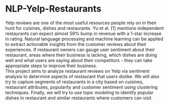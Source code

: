 # NLP-Yelp-Restaurants


Yelp reviews are one of the most useful resources people rely on in their hunt for cuisines, dishes and restaurants. Yu et al. [1] mentions independent restaurants can expect almost 59% bump in revenue with a 1-star increase in rating. Natural language processing and machine learning can be applied to extract actionable insights from the customer reviews about their experiences. If restaurant owners can gauge user sentiment about their restaurant, areas where their business is lacking, which dishes are doing well and what users are saying about their competitors - they can take appropriate steps to improve their business. <br>
This project aims to analyze restaurant reviews on Yelp via sentiment analysis to determine aspects of restaurant that users dislike. We will also try to capture segments of restaurants in a city based on cuisines, restaurant attributes, popularity and customer sentiment using clustering techniques. Finally, we will try to use topic modeling to identify popular dishes in restaurant and similar restaurants where customers can visit.
